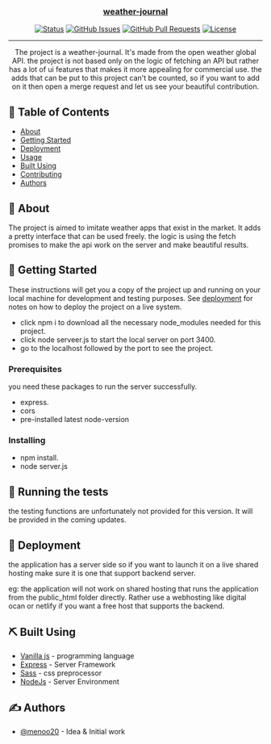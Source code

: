 <p align="center">
  <a href="" rel="noopener">
</p>
<img align="center" width="80% src="./website/images/app-img.png">
<h3 align="center">weather-journal</h3>

<div align="center">

[![Status](https://img.shields.io/badge/status-active-success.svg)]()
[![GitHub Issues](https://img.shields.io/github/issues/menoo20/weather-journal-app.svg)](https://github.com/menoo20/weather-journal-app/issues)
[![GitHub Pull Requests](https://img.shields.io/github/issues-pr/menoo20/weather-journal-app.svg)](https://github.com/menoo20/weather-journal-app/pulls)
[![License](https://img.shields.io/badge/license-MIT-blue.svg)](/LICENSE)

</div>

---

<p align="center"> 
The project is a weather-journal. It's made from the open weather global API. the project is not based only on the logic of fetching an API but rather has a lot of ui features that makes it more appealing for commercial use. the adds that can be put to this project can't be counted, so if you want to add on it then open a merge request and let us see your beautiful contribution.
    <br> 
</p>

## 📝 Table of Contents

- [About](#about)
- [Getting Started](#getting_started)
- [Deployment](#deployment)
- [Usage](#usage)
- [Built Using](#built_using)
- [Contributing](../CONTRIBUTING.md)
- [Authors](#authors)

## 🧐 About <a name = "about"></a>

The project is aimed to imitate weather apps that exist in the market. It adds a pretty interface that can be used freely. the logic is using the fetch promises to make the api work on the server and make beautiful results.
## 🏁 Getting Started <a name = "getting_started"></a>
These instructions will get you a copy of the project up and running on your local machine for development and testing purposes. See [deployment](#deployment) for notes on how to deploy the project on a live system.

- click npm i to download all the necessary node_modules needed for this project.
- click node serveer.js to start the local server on port 3400.
- go to the localhost followed by the port to see the project.

### Prerequisites

you need these packages to run the server successfully.

- express.
- cors
- pre-installed latest node-version


### Installing

- npm install.
- node server.js
  

## 🔧 Running the tests <a name = "tests"></a>

the testing functions are unfortunately not provided for this version. It will be provided in the coming updates.

## 🚀 Deployment <a name = "deployment"></a>

the application has a server side so if you want to launch it on a live shared hosting make sure it is one that support backend server.

eg: the application will not work on shared hosting that runs the application from the public_html folder directly. Rather use a webhosting like digital ocan or netlify if you want a free host that supports the backend.
## ⛏️ Built Using <a name = "built_using"></a>

- [Vanilla js](https://www.javascript.com/) - programming language
- [Express](https://expressjs.com/) - Server Framework
- [Sass](https://sass-lang.com/) - css preprocessor
- [NodeJs](https://nodejs.org/en/) - Server Environment

## ✍️ Authors <a name = "authors"></a>

- [@menoo20](https://github.com/menoo20) - Idea & Initial work

